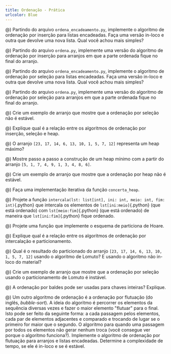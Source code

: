 ```yaml
---
title: Ordenação - Prática
urlcolor: Blue
---
```


<!-- Incremental - inserção e seleção, bubble -->

@) Partindo do arquivo `ordena_encadeamento.py`, implemente o algoritmo de ordenação por inserção para listas encadeadas. Faça uma versão in-loco e outra que devolve uma nova lista. Qual você achou mais simples?

@) Partindo do arquivo `ordena.py`, implemente uma versão do algoritmo de ordenação por inserção para arranjos em que a parte ordenada fique no final do arranjo.

@) Partindo do arquivo `ordena_encadeamento.py`, implemente o algoritmo de ordenação por seleção para listas encadeadas. Faça uma versão in-loco e outra que devolve uma nova lista. Qual você achou mais simples?

@) Partindo do arquivo `ordena.py`, implemente uma versão do algoritmo de ordenação por seleção para arranjos em que a parte ordenada fique no final do arranjo.

@) Crie um exemplo de arranjo que mostre que a ordenação por seleção não é estável.

@) Explique qual é a relação entre os algoritmos de ordenação por inserção, seleção e heap.

<!-- Incremental - heap -->

@) O arranjo `[23, 17, 14, 6, 13, 10, 1, 5, 7, 12]` representa um heap máximo?

@) Mostre passo a passo a construção de um heap mínimo com a partir do arranjo `[5, 1, 7, 4, 9, 1, 3, 4, 8, 6]`.

@) Crie um exemplo de arranjo que mostre que a ordenação por heap não é estável.

@) Faça uma implementação iterativa da função `concerta_heap`.


<!-- Divisão e conquista -->

@) Projete a função `intercala(lst: list[int], ini: int, meio: int, fim: int)`{.python} que intercala os elementos de `lst[ini:meio]`{.python} (que está ordenado) com `lst[meio:fim]`{.python} (que está ordenado) de maneira que `lst[ini:fim]`{.python} fique ordenado.

@) Projete uma função que implemente o esquema de particiona de Hoare.

@) Explique qual é a relação entre os algoritmos de ordenação por intercalação e particionamento.

@) Qual é o resultado do particionado do arranjo `[23, 17, 14, 6, 13, 10, 1, 5, 7, 12]` usando o algoritmo de Lomuto? E usando o algoritmo não in-loco do material?

@) Crie um exemplo de arranjo que mostre que a ordenação por seleção usando o particionamento de Lomuto é instável.


<!-- Outros -->

@) A ordenação por baldes pode ser usadas para chaves inteiras? Explique.

@) Um outro algoritmo de ordenação é a ordenação por flutuação (do inglês, _bubble-sort_). A ideia do algoritmo é percorrer os elementos da sequência diversas vezes e fazer o maior elemento "flutuar" para o final. Isto pode ser feito da seguinte forma: a cada passagem pelos elementos, cada par de elementos adjacentes e comparado e trocando de lugar se o primeiro for maior que o segundo. O algoritmo para quando uma passagem por todos os elementos não gerar nenhum troca (você consegue ver porque o algoritmo funciona?). Implemente o algoritmo de ordenação por flutuação para arranjos e listas encadeadas. Determine a complexidade de tempo, se ele é in-loco e se é estável.


<!--
@) Shell sort

-->
